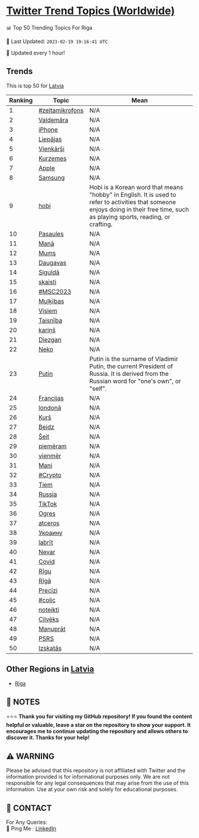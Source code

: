 [Twitter Trend Topics (Worldwide)](https://github.com/ErcinDedeoglu/Twitter-Trend-Topics)
==========


📊 Top 50 Trending Topics For Riga

📆 Last Updated: `2023-02-19 19:16:41 UTC`

🔧 Updated every 1 hour!


## Trends

This is top 50 for [Latvia](</Latvia>)

| Ranking | Topic | Mean |
| ------- | ------------ | ------------ |
| 1 | [#zeltamikrofons](http://twitter.com/search?q=%23zeltamikrofons) | N/A |
| 2 | [Valdemāra](http://twitter.com/search?q=Valdem%c4%81ra) | N/A |
| 3 | [iPhone](http://twitter.com/search?q=iPhone) | N/A |
| 4 | [Liepājas](http://twitter.com/search?q=Liep%c4%81jas) | N/A |
| 5 | [Vienkārši](http://twitter.com/search?q=Vienk%c4%81r%c5%a1i) | N/A |
| 6 | [Kurzemes](http://twitter.com/search?q=Kurzemes) | N/A |
| 7 | [Apple](http://twitter.com/search?q=Apple) | N/A |
| 8 | [Samsung](http://twitter.com/search?q=Samsung) | N/A |
| 9 | [hobi](http://twitter.com/search?q=hobi) | Hobi is a Korean word that means "hobby" in English. It is used to refer to activities that someone enjoys doing in their free time, such as playing sports, reading, or crafting. |
| 10 | [Pasaules](http://twitter.com/search?q=Pasaules) | N/A |
| 11 | [Manā](http://twitter.com/search?q=Man%c4%81) | N/A |
| 12 | [Mums](http://twitter.com/search?q=Mums) | N/A |
| 13 | [Daugavas](http://twitter.com/search?q=Daugavas) | N/A |
| 14 | [Siguldā](http://twitter.com/search?q=Siguld%c4%81) | N/A |
| 15 | [skaisti](http://twitter.com/search?q=skaisti) | N/A |
| 16 | [#MSC2023](http://twitter.com/search?q=%23MSC2023) | N/A |
| 17 | [Muļķības](http://twitter.com/search?q=Mu%c4%bc%c4%b7%c4%abbas) | N/A |
| 18 | [Visiem](http://twitter.com/search?q=Visiem) | N/A |
| 19 | [Taisnība](http://twitter.com/search?q=Taisn%c4%abba) | N/A |
| 20 | [kariņš](http://twitter.com/search?q=kari%c5%86%c5%a1) | N/A |
| 21 | [Diezgan](http://twitter.com/search?q=Diezgan) | N/A |
| 22 | [Neko](http://twitter.com/search?q=Neko) | N/A |
| 23 | [Putin](http://twitter.com/search?q=Putin) | Putin is the surname of Vladimir Putin, the current President of Russia. It is derived from the Russian word for "one's own", or "self". |
| 24 | [Francijas](http://twitter.com/search?q=Francijas) | N/A |
| 25 | [londonā](http://twitter.com/search?q=london%c4%81) | N/A |
| 26 | [Kurš](http://twitter.com/search?q=Kur%c5%a1) | N/A |
| 27 | [Beidz](http://twitter.com/search?q=Beidz) | N/A |
| 28 | [Šeit](http://twitter.com/search?q=%c5%a0eit) | N/A |
| 29 | [piemēram](http://twitter.com/search?q=piem%c4%93ram) | N/A |
| 30 | [vienmēr](http://twitter.com/search?q=vienm%c4%93r) | N/A |
| 31 | [Mani](http://twitter.com/search?q=Mani) | N/A |
| 32 | [#Crypto](http://twitter.com/search?q=%23Crypto) | N/A |
| 33 | [Tiem](http://twitter.com/search?q=Tiem) | N/A |
| 34 | [Russia](http://twitter.com/search?q=Russia) | N/A |
| 35 | [TikTok](http://twitter.com/search?q=TikTok) | N/A |
| 36 | [Ogres](http://twitter.com/search?q=Ogres) | N/A |
| 37 | [atceros](http://twitter.com/search?q=atceros) | N/A |
| 38 | [Украину](http://twitter.com/search?q=%d0%a3%d0%ba%d1%80%d0%b0%d0%b8%d0%bd%d1%83) | N/A |
| 39 | [labrīt](http://twitter.com/search?q=labr%c4%abt) | N/A |
| 40 | [Nevar](http://twitter.com/search?q=Nevar) | N/A |
| 41 | [Covid](http://twitter.com/search?q=Covid) | N/A |
| 42 | [Rīgu](http://twitter.com/search?q=R%c4%abgu) | N/A |
| 43 | [Rīgā](http://twitter.com/search?q=R%c4%abg%c4%81) | N/A |
| 44 | [Precīzi](http://twitter.com/search?q=Prec%c4%abzi) | N/A |
| 45 | [#colic](http://twitter.com/search?q=%23colic) | N/A |
| 46 | [noteikti](http://twitter.com/search?q=noteikti) | N/A |
| 47 | [Cilvēks](http://twitter.com/search?q=Cilv%c4%93ks) | N/A |
| 48 | [Manuprāt](http://twitter.com/search?q=Manupr%c4%81t) | N/A |
| 49 | [PSRS](http://twitter.com/search?q=PSRS) | N/A |
| 50 | [Izskatās](http://twitter.com/search?q=Izskat%c4%81s) | N/A |



## Other Regions in [Latvia](</Latvia>)

* [Riga](</Latvia/Riga.md>)



## 📝 NOTES

⭐⭐⭐ **Thank you for visiting my GitHub repository! If you found the content helpful or valuable, leave a star on the repository to show your support. It encourages me to continue updating the repository and allows others to discover it. Thanks for your help!**


## ⚠️ WARNING

Please be advised that this repository is not affiliated with Twitter and the information provided is for informational purposes only. We are not responsible for any legal consequences that may arise from the use of this information. Use at your own risk and solely for educational purposes.


## 📨 CONTACT

 For Any Queries:  
            🏓 Ping Me : [LinkedIn](https://www.linkedin.com/in/ercindedeoglu/)
